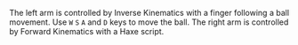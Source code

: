 The left arm is controlled by Inverse Kinematics with a finger following a ball movement. Use `W` `S` `A` and `D` keys to move the ball.
The right arm is controlled by Forward Kinematics with a Haxe script.